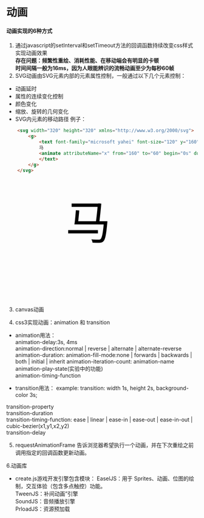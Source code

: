 # 动画
#### 动画实现的6种方式  
1. 通过javascript的setInterval和setTimeout方法的回调函数持续改变css样式实现动画效果  
**存在问题：频繁性重绘、消耗性能、在移动端会有明显的卡顿**  
**时间间隔一般为16ms，因为人眼能辨识的流畅动画至少为每秒60帧**  
2. SVG动画由SVG元素内部的元素属性控制，一般通过以下几个元素控制：
- 动画延时
- 属性的连续变化控制
- 颜色变化
- 缩放、旋转的几何变化
- SVG内元素的移动路径
例子：

```html
    <svg width="320" height="320" xmlns="http://www.w3.org/2000/svg">
        <g> 
            <text font-family="microsoft yahei" font-size="120" y="160" x="160">
            马
            <animate attributeName="x" from="160" to="60" begin="0s" dur="3s" repeatCount="indefinite" />
            </text>
        </g>
    </svg>
```
 <svg width="320" height="320" xmlns="http://www.w3.org/2000/svg">
    <g> 
        <text font-family="microsoft yahei" font-size="120" y="160" x="160">
        马
        <animate attributeName="x" from="160" to="60" begin="0s" dur="3s" repeatCount="indefinite" />
        </text>
    </g>
</svg>

3. canvas动画  

4. css3实现动画：animation 和 transition  
- animation用法：  
animation-delay:3s, 4ms  
animation-direction:normal | reverse | alternate | alternate-reverse  
animation-duration:
animation-fill-mode:none | forwards | backwards | both | initial | inherit 
animation-iteration-count:
animation-name  
animation-play-state(实验中的功能)  
animation-timing-function  


- transition用法： 
example: 
transition: width 1s, height 2s, background-color 3s;  
  
transition-property  
transition-duration  
transition-timing-function: ease | linear | ease-in | ease-out | ease-in-out | cubic-bezier(x1,y1,x2,y2)  
transition-delay  


5. requestAnimationFrame
告诉浏览器希望执行一个动画，并在下次重绘之前调用指定的回调函数更新动画。

6.动画库
- create.js游戏开发引擎包含模块：
    EaselJS：用于 Sprites、动画、位图的绘制，交互体验（包含多点触控）功能。  
    TweenJS：补间动画”引擎  
    SoundJS：音频播放引擎  
    PrloadJS：资源预加载  
